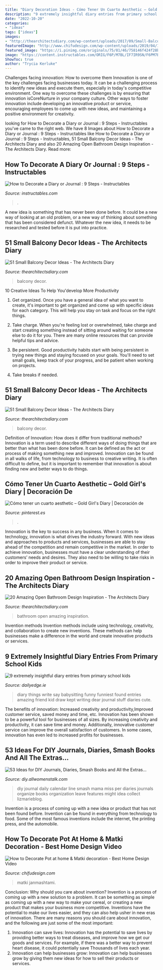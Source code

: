 ```yaml
---
title: "Diary Decoration Ideas - Cómo Tener Un Cuarto Aesthetic – Gold Girl&#039;s Diary"
description: "9 extremely insightful diary entries from primary school kids"
date: "2022-10-20"
categories:
- "ideas"
tags: ["ideas"]
images:
- "http://thearchitectsdiary.com/wp-content/uploads/2017/09/Small-Balcony-Decor-Ideas-33.jpg"
featuredImage: "http://www.chifudesign.com/wp-content/uploads/2019/04/1555936645_maxresdefault.jpg"
featured_image: "https://i.pinimg.com/originals/75/81/46/758146f424f28bf5be14fb15f4695318.jpg"
image: "https://content.instructables.com/ORIG/F6P/M7BL/IF7IR9SN/F6PM7BLIF7IR9SN.jpg?frame=1"
ShowToc: true
author: "Trycia Kerluke"
---
```



Challenges facing innovation: How to overcome them
Innovation is one of the key challenges facing businesses today. It can be a challenging process to identify new ideas and execute them, especially in today's competitive environment. One way to overcome these challenges is by ensuring that innovation isCoreNurture in your company culture. Other ways to foster innovation include developing an innovative product or service, encouraging employees to come up with new ideas, and maintaining a positive environment for creativity.

	

		
looking for How to Decorate a Diary or Journal : 9 Steps - Instructables you've came to the right web. We have 8 Images about How to Decorate a Diary or Journal : 9 Steps - Instructables like How to Decorate a Diary or Journal : 9 Steps - Instructables, 51 Small Balcony Decor Ideas - The Architects Diary and also 20 Amazing Open Bathroom Design Inspiration - The Architects Diary. Read more:
		
    
## How To Decorate A Diary Or Journal : 9 Steps - Instructables

<img loading=lazy src="https://content.instructables.com/ORIG/F6P/M7BL/IF7IR9SN/F6PM7BLIF7IR9SN.jpg?frame=1" onerror="this.onerror=null;this.src='https://tse1.mm.bing.net/th?id=OIP.nHnSo26uSZ-F4NPfTUamCwHaGL&amp;pid=15.1';" alt="How to Decorate a Diary or Journal : 9 Steps - Instructables">

_Source: instructables.com_

>. 

	

A new idea is something that has never been done before. It could be a new way of looking at an old problem, or a new way of thinking about something that has been considered defunct. Whatever the new idea, it needs to be researched and tested before it is put into practice.

    
## 51 Small Balcony Decor Ideas - The Architects Diary

<img loading=lazy src="http://thearchitectsdiary.com/wp-content/uploads/2017/09/Small-Balcony-Decor-Ideas-34.jpg" onerror="this.onerror=null;this.src='https://tse1.mm.bing.net/th?id=OIP.UVck4Dc_CKhr3fLuB_mCmAHaJ3&amp;pid=15.1';" alt="51 Small Balcony Decor Ideas - The Architects Diary">

_Source: thearchitectsdiary.com_

>balcony decor. 

	

10 Creative Ideas To Help You'develop More Productivity
1. Get organized. Once you have a general idea of what you want to create, it's important to get organized and come up with specific ideas for each category. This will help you stay on task and focus on the right things.
2. Take charge. When you're feeling lost or overwhelmed, take charge and start creating something instead of sitting around waiting for someone else to do it for you. There are many online resources that can provide helpful tips and advice.

3. Be persistent. Good productivity habits start with being persistent in trying new things and staying focused on your goals. You'll need to set small goals, keep track of your progress, and be patient when working on projects.

4. Take breaks if needed.

    
## 51 Small Balcony Decor Ideas - The Architects Diary

<img loading=lazy src="http://thearchitectsdiary.com/wp-content/uploads/2017/09/Small-Balcony-Decor-Ideas-33.jpg" onerror="this.onerror=null;this.src='https://tse1.mm.bing.net/th?id=OIP.P2Ttdcj7d-IrB0Df4WhEEQHaJ4&amp;pid=15.1';" alt="51 Small Balcony Decor Ideas - The Architects Diary">

_Source: thearchitectsdiary.com_

>balcony decor. 

	

Definition of Innovation: How does it differ from traditional methods?
Innovation is a term used to describe different ways of doing things that are better than what has been done before. It can be defined as the act or process of making something new and improved. Innovation can be found in all walks of life, from technology to business to creative writing. It is often difficult to define, but it is important to remember that innovation is about finding new and better ways to do things.

    
## Cómo Tener Un Cuarto Aesthetic – Gold Girl&#039;s Diary | Decoración De

<img loading=lazy src="https://i.pinimg.com/originals/75/81/46/758146f424f28bf5be14fb15f4695318.jpg" onerror="this.onerror=null;this.src='https://tse1.mm.bing.net/th?id=OIP.cUUxFcWBMEoYwvz27ovAHAHaIQ&amp;pid=15.1';" alt="Cómo tener un cuarto aesthetic – Gold Girl&#039;s Diary | Decoración de">

_Source: pinterest.es_

>. 

	

Innovation is the key to success in any business. When it comes to technology, innovation is what drives the industry forward. With new ideas and approaches to products and services, businesses are able to stay ahead of the competition and remain competitive in the market. In order to achieve innovation, businesses must have a clear understanding of their customers’ needs and desires. They also need to be willing to take risks in order to improve their product or service.

    
## 20 Amazing Open Bathroom Design Inspiration - The Architects Diary

<img loading=lazy src="http://thearchitectsdiary.com/wp-content/uploads/2017/10/Open-Bathroom-Design-12.jpg" onerror="this.onerror=null;this.src='https://tse4.mm.bing.net/th?id=OIP.Mc_fpBjU-QyUZe6msTMOaAHaJ4&amp;pid=15.1';" alt="20 Amazing Open Bathroom Design Inspiration - The Architects Diary">

_Source: thearchitectsdiary.com_

>bathroom open amazing inspiration. 

	

Invention methods
Invention methods include using technology, creativity, and collaboration to create new inventions. These methods can help businesses make a difference in the world and create innovative products or services.

    
## 9 Extremely Insightful Diary Entries From Primary School Kids

<img loading=lazy src="http://i.imgur.com/OJFtxNf.png" onerror="this.onerror=null;this.src='https://tse3.mm.bing.net/th?id=OIP.GDjCRG5cHuk-owuXsUSf7wHaG3&amp;pid=15.1';" alt="9 extremely insightful diary entries from primary school kids">

_Source: dailyedge.ie_

>diary things write say babysitting funny funniest found entries amazing friend kid draw kept writing dear journal stuff diaries cute. 

	

The benefits of innovation: Increased creativity and productivity,Improved customer service, saved money and time, etc.
Innovation has been shown to be a powerful tool for businesses of all sizes. By increasing creativity and productivity, it can save time and money. Additionally, innovative customer service can improve the overall satisfaction of customers. In some cases, innovation has even led to increased profits for businesses.

    
## 53 Ideas For DIY Journals, Diaries, Smash Books And All The Extras…

<img loading=lazy src="http://img.allw.mn/content/on/dj/wclvrqov.jpg" onerror="this.onerror=null;this.src='https://tse4.mm.bing.net/th?id=OIP.A1LCQTaE76GxwS8ViJaXDwHaK9&amp;pid=15.1';" alt="53 Ideas for DIY Journals, Diaries, Smash Books and All the Extras…">

_Source: diy.allwomenstalk.com_

>diy journal daily calendar line smash mama miss per diaries journals organize books organization leave features might idea collect lizmarieblog. 

	

Invention is a process of coming up with a new idea or product that has not been found before. Invention can be found in everything from technology to food. Some of the most famous inventions include the internet, the printing press, and the automobile.

    
## How To Decorate Pot At Home &amp; Matki Decoration - Best Home Design Video

<img loading=lazy src="http://www.chifudesign.com/wp-content/uploads/2019/04/1555936645_maxresdefault.jpg" onerror="this.onerror=null;this.src='https://tse2.mm.bing.net/th?id=OIP.66X6uf9tj0NKze1ZIlRCYQHaEK&amp;pid=15.1';" alt="How to Decorate Pot at home &amp; Matki decoration - Best Home Design Video">

_Source: chifudesign.com_

>matki janmashtami. 

	

Conclusion: Why should you care about invention?
Invention is a process of coming up with a new solution to a problem. It can be something as simple as coming up with a new way to make your cereal, or creating a new product that makes your business more competitive. Inventions have the potential to make our lives easier, and they can also help usher in new eras of innovation. There are many reasons you should care about innovation, and the following are just some of the most important: 
1) Innovation can save lives: Innovation has the potential to save lives by providing better ways to treat diseases, and improve how we get our goods and services. For example, if there was a better way to prevent heart disease, it could potentially save Thousands of lives each year. 
2) Innovation can help businesses grow: Innovation can help businesses grow by giving them new ideas for how to sell their products or services.

